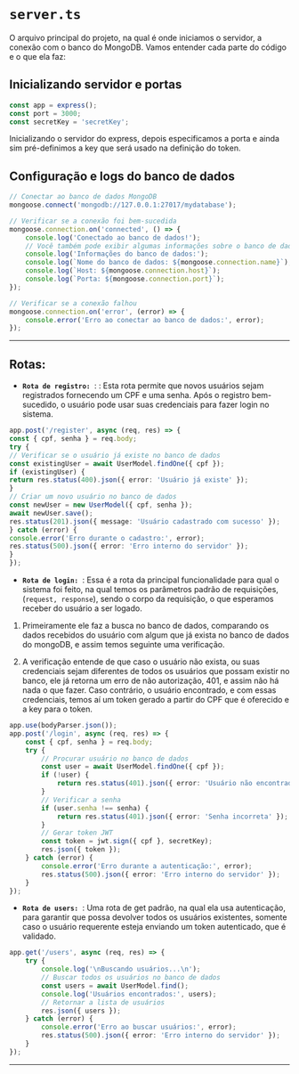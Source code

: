 # ``server.ts``

O arquivo principal do projeto, na qual é onde iniciamos o servidor, a conexão com o banco
do MongoDB. Vamos entender cada parte do código e o que ela faz:

## Inicializando servidor e portas
`````ts
const app = express();
const port = 3000;
const secretKey = 'secretKey';
`````

Inicializando o servidor do express, depois especificamos a porta e ainda sim pré-definimos
a key que será usado na definição do token.

## Configuração e logs do banco de dados
````ts
// Conectar ao banco de dados MongoDB
mongoose.connect('mongodb://127.0.0.1:27017/mydatabase');

// Verificar se a conexão foi bem-sucedida
mongoose.connection.on('connected', () => {
    console.log('Conectado ao banco de dados!');
    // Você também pode exibir algumas informações sobre o banco de dados conectado
    console.log('Informações do banco de dados:');
    console.log(`Nome do banco de dados: ${mongoose.connection.name}`);
    console.log(`Host: ${mongoose.connection.host}`);
    console.log(`Porta: ${mongoose.connection.port}`);
});

// Verificar se a conexão falhou
mongoose.connection.on('error', (error) => {
    console.error('Erro ao conectar ao banco de dados:', error);
});

````

---

## Rotas: 

- **``Rota de registro: ``**: : Esta rota permite que novos usuários sejam registrados fornecendo um CPF e uma senha. Após o registro bem-sucedido, o usuário pode usar suas credenciais para fazer login no sistema.
````ts
app.post('/register', async (req, res) => {
const { cpf, senha } = req.body;
try {
// Verificar se o usuário já existe no banco de dados
const existingUser = await UserModel.findOne({ cpf });
if (existingUser) {
return res.status(400).json({ error: 'Usuário já existe' });
}
// Criar um novo usuário no banco de dados
const newUser = new UserModel({ cpf, senha });
await newUser.save();
res.status(201).json({ message: 'Usuário cadastrado com sucesso' });
} catch (error) {
console.error('Erro durante o cadastro:', error);
res.status(500).json({ error: 'Erro interno do servidor' });
}
});

````

- **``Rota de login: ``**: Essa é a rota da principal funcionalidade para qual o sistema foi feito, na qual
temos os parâmetros padrão de requisições, (``request, response``), sendo o corpo da requisição, o que esperamos
receber do usuário a ser logado.
1. Primeiramente ele faz a busca no banco de dados, comparando os dados recebidos do usuário 
com algum que já exista no banco de dados do mongoDB, e assim temos seguinte uma verificação. 

2. A verificação entende de que caso o usuário não exista, ou suas credenciais sejam diferentes de todos os usuários
que possam existir no banco, ele já retorna um erro de não autorização, 401, e assim não há nada o que fazer.
Caso contrário, o usuário encontrado, e com essas credenciais, temos aí um token gerado a partir do CPF que é oferecido
e a key para o token.
````ts
app.use(bodyParser.json());
app.post('/login', async (req, res) => {
    const { cpf, senha } = req.body;
    try {
        // Procurar usuário no banco de dados
        const user = await UserModel.findOne({ cpf });
        if (!user) {
            return res.status(401).json({ error: 'Usuário não encontrado' });
        }
        // Verificar a senha
        if (user.senha !== senha) {
            return res.status(401).json({ error: 'Senha incorreta' });
        }
        // Gerar token JWT
        const token = jwt.sign({ cpf }, secretKey);
        res.json({ token });
    } catch (error) {
        console.error('Erro durante a autenticação:', error);
        res.status(500).json({ error: 'Erro interno do servidor' });
    }
});
````

- **``Rota de users: ``**: Uma rota de get padrão, na qual ela usa autenticação, para garantir que possa devolver 
todos os usuários existentes, somente caso o usuário requerente esteja enviando um token autenticado, que é validado.

````ts
app.get('/users', async (req, res) => {
    try {
        console.log('\nBuscando usuários...\n');
        // Buscar todos os usuários no banco de dados
        const users = await UserModel.find();
        console.log('Usuários encontrados:', users);
        // Retornar a lista de usuários
        res.json({ users });
    } catch (error) {
        console.error('Erro ao buscar usuários:', error);
        res.status(500).json({ error: 'Erro interno do servidor' });
    }
});
````

---
